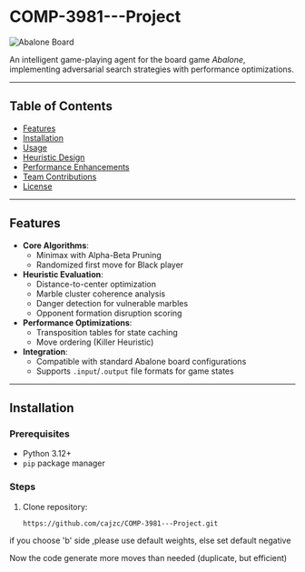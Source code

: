 # COMP-3981---Project


![Abalone Board](https://upload.wikimedia.org/wikipedia/commons/thumb/7/7c/Abalone_board.jpg/320px-Abalone_board.jpg)

An intelligent game-playing agent for the board game *Abalone*, implementing adversarial search strategies with performance optimizations.

---

## Table of Contents
- [Features](#features)
- [Installation](#installation)
- [Usage](#usage)
- [Heuristic Design](#heuristic-design)
- [Performance Enhancements](#performance-enhancements)
- [Team Contributions](#team-contributions)
- [License](#license)

---

## Features
- **Core Algorithms**:
  - Minimax with Alpha-Beta Pruning
  - Randomized first move for Black player
- **Heuristic Evaluation**:
  - Distance-to-center optimization
  - Marble cluster coherence analysis
  - Danger detection for vulnerable marbles
  - Opponent formation disruption scoring
- **Performance Optimizations**:
  - Transposition tables for state caching
  - Move ordering (Killer Heuristic)
- **Integration**:
  - Compatible with standard Abalone board configurations
  - Supports `.input`/`.output` file formats for game states

---

## Installation

### Prerequisites
- Python 3.12+
- `pip` package manager

### Steps
1. Clone repository:
   ```bash
   https://github.com/cajzc/COMP-3981---Project.git
   
if you choose 'b' side ,please use default weights, else set default negative

Now the code generate more moves than needed (duplicate, but efficient)